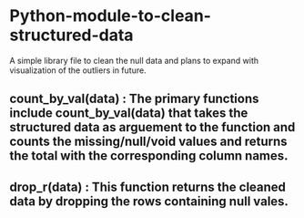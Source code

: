 # Python-module-to-clean-structured-data
A simple library file to clean the null data and plans to expand with visualization of the outliers in future. 
##  count_by_val(data) : The primary functions include count_by_val(data) that takes the structured data as arguement to the function and counts the missing/null/void values and returns the total with the corresponding column names.
## drop_r(data) : This function returns the cleaned data by dropping the rows containing null vales. 

##
